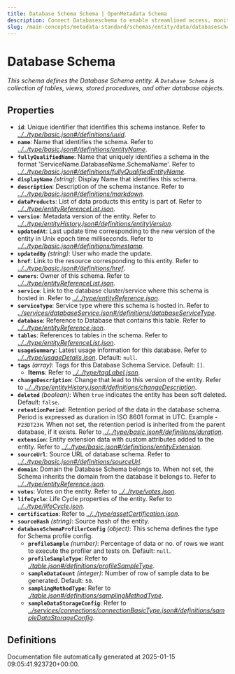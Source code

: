 ```yaml
---
title: Database Schema Schema | OpenMetadata Schema
description: Connect Databaseschema to enable streamlined access, monitoring, or search of enterprise data using secure and scalable integrations.
slug: /main-concepts/metadata-standard/schemas/entity/data/databaseschema
---
```


# Database Schema

*This schema defines the Database Schema entity. A `Database Schema` is collection of tables, views, stored procedures, and other database objects.*

## Properties

- **`id`**: Unique identifier that identifies this schema instance. Refer to *[../../type/basic.json#/definitions/uuid](#/../type/basic.json#/definitions/uuid)*.
- **`name`**: Name that identifies the schema. Refer to *[../../type/basic.json#/definitions/entityName](#/../type/basic.json#/definitions/entityName)*.
- **`fullyQualifiedName`**: Name that uniquely identifies a schema in the format 'ServiceName.DatabaseName.SchemaName'. Refer to *[../../type/basic.json#/definitions/fullyQualifiedEntityName](#/../type/basic.json#/definitions/fullyQualifiedEntityName)*.
- **`displayName`** *(string)*: Display Name that identifies this schema.
- **`description`**: Description of the schema instance. Refer to *[../../type/basic.json#/definitions/markdown](#/../type/basic.json#/definitions/markdown)*.
- **`dataProducts`**: List of data products this entity is part of. Refer to *[../../type/entityReferenceList.json](#/../type/entityReferenceList.json)*.
- **`version`**: Metadata version of the entity. Refer to *[../../type/entityHistory.json#/definitions/entityVersion](#/../type/entityHistory.json#/definitions/entityVersion)*.
- **`updatedAt`**: Last update time corresponding to the new version of the entity in Unix epoch time milliseconds. Refer to *[../../type/basic.json#/definitions/timestamp](#/../type/basic.json#/definitions/timestamp)*.
- **`updatedBy`** *(string)*: User who made the update.
- **`href`**: Link to the resource corresponding to this entity. Refer to *[../../type/basic.json#/definitions/href](#/../type/basic.json#/definitions/href)*.
- **`owners`**: Owner of this schema. Refer to *[../../type/entityReferenceList.json](#/../type/entityReferenceList.json)*.
- **`service`**: Link to the database cluster/service where this schema is hosted in. Refer to *[../../type/entityReference.json](#/../type/entityReference.json)*.
- **`serviceType`**: Service type where this schema is hosted in. Refer to *[../services/databaseService.json#/definitions/databaseServiceType](#/services/databaseService.json#/definitions/databaseServiceType)*.
- **`database`**: Reference to Database that contains this table. Refer to *[../../type/entityReference.json](#/../type/entityReference.json)*.
- **`tables`**: References to tables in the schema. Refer to *[../../type/entityReferenceList.json](#/../type/entityReferenceList.json)*.
- **`usageSummary`**: Latest usage information for this database. Refer to *[../../type/usageDetails.json](#/../type/usageDetails.json)*. Default: `null`.
- **`tags`** *(array)*: Tags for this Database Schema Service. Default: `[]`.
  - **Items**: Refer to *[../../type/tagLabel.json](#/../type/tagLabel.json)*.
- **`changeDescription`**: Change that lead to this version of the entity. Refer to *[../../type/entityHistory.json#/definitions/changeDescription](#/../type/entityHistory.json#/definitions/changeDescription)*.
- **`deleted`** *(boolean)*: When `true` indicates the entity has been soft deleted. Default: `false`.
- **`retentionPeriod`**: Retention period of the data in the database schema. Period is expressed as duration in ISO 8601 format in UTC. Example - `P23DT23H`. When not set, the retention period is inherited from the parent database, if it exists. Refer to *[../../type/basic.json#/definitions/duration](#/../type/basic.json#/definitions/duration)*.
- **`extension`**: Entity extension data with custom attributes added to the entity. Refer to *[../../type/basic.json#/definitions/entityExtension](#/../type/basic.json#/definitions/entityExtension)*.
- **`sourceUrl`**: Source URL of database schema. Refer to *[../../type/basic.json#/definitions/sourceUrl](#/../type/basic.json#/definitions/sourceUrl)*.
- **`domain`**: Domain the Database Schema belongs to. When not set, the Schema inherits the domain from the database it belongs to. Refer to *[../../type/entityReference.json](#/../type/entityReference.json)*.
- **`votes`**: Votes on the entity. Refer to *[../../type/votes.json](#/../type/votes.json)*.
- **`lifeCycle`**: Life Cycle properties of the entity. Refer to *[../../type/lifeCycle.json](#/../type/lifeCycle.json)*.
- **`certification`**: Refer to *[../../type/assetCertification.json](#/../type/assetCertification.json)*.
- **`sourceHash`** *(string)*: Source hash of the entity.
- **`databaseSchemaProfilerConfig`** *(object)*: This schema defines the type for Schema profile config.
  - **`profileSample`** *(number)*: Percentage of data or no. of rows we want to execute the profiler and tests on. Default: `null`.
  - **`profileSampleType`**: Refer to *[./table.json#/definitions/profileSampleType](#table.json#/definitions/profileSampleType)*.
  - **`sampleDataCount`** *(integer)*: Number of row of sample data to be generated. Default: `50`.
  - **`samplingMethodType`**: Refer to *[./table.json#/definitions/samplingMethodType](#table.json#/definitions/samplingMethodType)*.
  - **`sampleDataStorageConfig`**: Refer to *[../services/connections/connectionBasicType.json#/definitions/sampleDataStorageConfig](#/services/connections/connectionBasicType.json#/definitions/sampleDataStorageConfig)*.
## Definitions



Documentation file automatically generated at 2025-01-15 09:05:41.923720+00:00.

